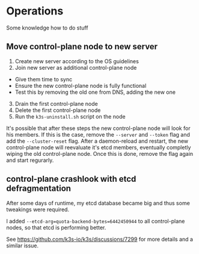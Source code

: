 # Operations

Some knowledge how to do stuff

## Move control-plane node to new server

1. Create new server according to the OS guidelines
2. Join new server as additional control-plane node
  - Give them time to sync
  - Ensure the new control-plane node is fully functional
  - Test this by removing the old one from DNS, adding the new one
3. Drain the first control-plane node 
4. Delete the first control-plane node
5. Run the `k3s-uninstall.sh` script on the node

It's possible that after these steps the new control-plane node will look for his members. If this is the case, remove the `--server` and `--token` flag and add the `--cluster-reset` flag. After a daemon-reload and restart, the new control-plane node will reevaluate it's etcd members, eventually completly wiping the old control-plane node. Once this is done, remove the flag again and start regurarly.

## control-plane crashlook with etcd defragmentation

After some days of runtime, my etcd database became big and thus some tweakings were required.

I added `--etcd-arg=quota-backend-bytes=6442450944`  to all control-plane nodes, so that etcd is performing better.

See https://github.com/k3s-io/k3s/discussions/7299 for more details and a similar issue.